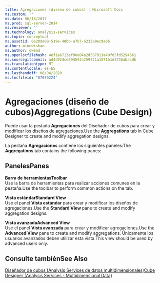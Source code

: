 ```yaml
---
title: Agregaciones (diseño de cubos) | Microsoft Docs
ms.custom: ''
ms.date: 06/13/2017
ms.prod: sql-server-2014
ms.reviewer: ''
ms.technology: analysis-services
ms.topic: conceptual
ms.assetid: 0e20da00-519e-40bb-a7b7-6233a0ec9a06
author: minewiskan
ms.author: owend
ms.openlocfilehash: 4ef1a6713ef90e04a2d507913a40fd5fd5294361
ms.sourcegitcommit: ad4d92dce894592a259721a1571b1d8736abacdb
ms.translationtype: MT
ms.contentlocale: es-ES
ms.lasthandoff: 08/04/2020
ms.locfileid: "87670224"
---
```

# <a name="aggregations-cube-design"></a><span data-ttu-id="e7273-102">Agregaciones (diseño de cubos)</span><span class="sxs-lookup"><span data-stu-id="e7273-102">Aggregations (Cube Design)</span></span>
  <span data-ttu-id="e7273-103">Puede usar la pestaña **Agregaciones** del Diseñador de cubos para crear y modificar los diseños de agregaciones.</span><span class="sxs-lookup"><span data-stu-id="e7273-103">Use the **Aggregations** tab in Cube Designer to create and modify aggregation designs.</span></span>  
  
 <span data-ttu-id="e7273-104">La pestaña **Agregaciones** contiene los siguientes paneles:</span><span class="sxs-lookup"><span data-stu-id="e7273-104">The **Aggregations** tab contains the following panes:</span></span>  
  
## <a name="panes"></a><span data-ttu-id="e7273-105">Paneles</span><span class="sxs-lookup"><span data-stu-id="e7273-105">Panes</span></span>  
 <span data-ttu-id="e7273-106">**Barra de herramientas**</span><span class="sxs-lookup"><span data-stu-id="e7273-106">**Toolbar**</span></span>  
 <span data-ttu-id="e7273-107">Use la barra de herramientas para realizar acciones comunes en la pestaña.</span><span class="sxs-lookup"><span data-stu-id="e7273-107">Use the toolbar to perform common actions on the tab.</span></span>  
  
 <span data-ttu-id="e7273-108">**Vista estándar**</span><span class="sxs-lookup"><span data-stu-id="e7273-108">**Standard View**</span></span>  
 <span data-ttu-id="e7273-109">Use el panel **Vista estándar** para crear y modificar los diseños de agregaciones.</span><span class="sxs-lookup"><span data-stu-id="e7273-109">Use the **Standard View** pane to create and modify aggregation designs.</span></span>  
  
 <span data-ttu-id="e7273-110">**Vista avanzada**</span><span class="sxs-lookup"><span data-stu-id="e7273-110">**Advanced View**</span></span>  
 <span data-ttu-id="e7273-111">Use el panel **Vista avanzada** para crear y modificar agregaciones.</span><span class="sxs-lookup"><span data-stu-id="e7273-111">Use the **Advanced View** pane to create and modify aggregations.</span></span> <span data-ttu-id="e7273-112">Únicamente los usuarios avanzados deben utilizar esta vista.</span><span class="sxs-lookup"><span data-stu-id="e7273-112">This view should be used by advanced users only.</span></span>  
  
## <a name="see-also"></a><span data-ttu-id="e7273-113">Consulte también</span><span class="sxs-lookup"><span data-stu-id="e7273-113">See Also</span></span>  
 [<span data-ttu-id="e7273-114">Diseñador de cubos &#40;Analysis Services de datos multidimensionales&#41;</span><span class="sxs-lookup"><span data-stu-id="e7273-114">Cube Designer &#40;Analysis Services - Multidimensional Data&#41;</span></span>](cube-designer-analysis-services-multidimensional-data.md)  
  
  
